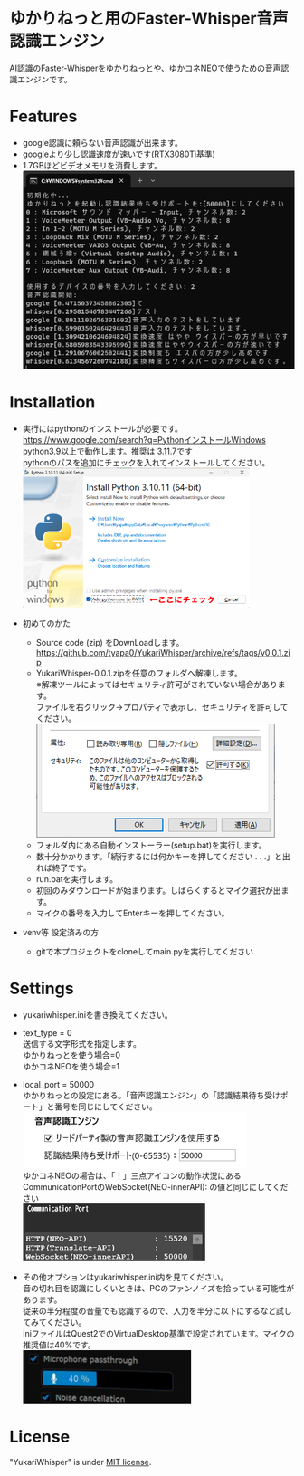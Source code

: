 # ゆかりねっと用のFaster-Whisper音声認識エンジン
AI認識のFaster-Whisperをゆかりねっとや、ゆかコネNEOで使うための音声認識エンジンです。

# Features
* google認識に頼らない音声認識が出来ます。
* googleより少し認識速度が速いです(RTX3080Ti基準)
* 1.7GBほどビデオメモリを消費します。  
![yukarisettei01.png.](/image/YukariWhisper01.png "settei01")  

# Installation
* 実行にはpythonのインストールが必要です。  https://www.google.com/search?q=PythonインストールWindows  
  python3.9以上で動作します。推奨は [3.11.7です](https://www.python.org/downloads/release/python-3117/)  
  pythonのパスを追加にチェックを入れてインストールしてください。  
  ![YukariWhisper05.png.](/image/YukariWhisper05.png "settei05")

* 初めてのかた
  *  Source code (zip) をDownLoadします。 https://github.com/tyapa0/YukariWhisper/archive/refs/tags/v0.0.1.zip
  * YukariWhisper-0.0.1.zipを任意のフォルダへ解凍します。  
     ※解凍ツールによってはセキュリティ許可がされていない場合があります。  
   ファイルを右クリック→プロパティで表示し、セキュリティを許可してください。  
     ![kyoka.png.](/image/kyoka.png "kyoka") 
  * フォルダ内にある自動インストーラー(setup.bat)を実行します。
  * 数十分かかります。「続行するには何かキーを押してください . . .」と出れば終了です。
  * run.batを実行します。
  * 初回のみダウンロードが始まります。しばらくするとマイク選択が出ます。
  * マイクの番号を入力してEnterキーを押してください。
* venv等 設定済みの方  
  * gitで本プロジェクトをcloneしてmain.pyを実行してください

# Settings
* yukariwhisper.iniを書き換えてください。  

* text_type = 0  
送信する文字形式を指定します。  
ゆかりねっとを使う場合=0  
ゆかコネNEOを使う場合=1  

* local_port = 50000  
ゆかりねっとの設定にある。「音声認識エンジン」の「認識結果待ち受けポート」と番号を同じにしてください。  
![yukarisettei02.png.](/image/YukariWhisper02.png "settei02")  
ゆかコネNEOの場合は、「︙」三点アイコンの動作状況にあるCommunicationPortのWebSocket(NEO-innerAPI):  の値と同じにしてください  
![yukarisettei03.png.](/image/YukariWhisper03.png "settei03")  

* その他オプションはyukariwhisper.ini内を見てください。  
  音の切れ目を認識にしくいときは、PCのファンノイズを拾っている可能性があります。  
  従来の半分程度の音量でも認識するので、入力を半分に以下にするなど試してみてください。  
  iniファイルはQuest2でのVirtualDesktop基準で設定されています。マイクの推奨値は40%です。  
![yukarisettei04.png.](/image/YukariWhisper04.png "settei04")  

# License
"YukariWhisper" is under [MIT license](https://en.wikipedia.org/wiki/MIT_License).

